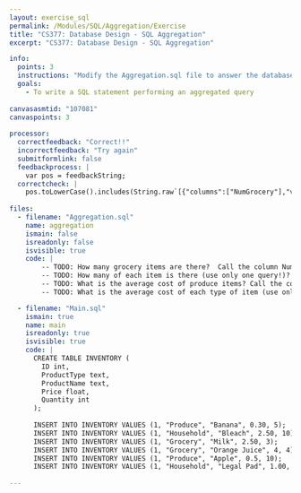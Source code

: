 ```yaml
---
layout: exercise_sql
permalink: /Modules/SQL/Aggregation/Exercise
title: "CS377: Database Design - SQL Aggregation"
excerpt: "CS377: Database Design - SQL Aggregation"

info:
  points: 3
  instructions: "Modify the Aggregation.sql file to answer the database questions below."
  goals:
    - To write a SQL statement performing an aggregated query
    
canvasasmtid: "107081"   
canvaspoints: 3
  
processor:  
  correctfeedback: "Correct!!" 
  incorrectfeedback: "Try again"
  submitformlink: false
  feedbackprocess: | 
    var pos = feedbackString;
  correctcheck: |
    pos.toLowerCase().includes(String.raw`[{"columns":["NumGrocery"],"values":[[7]]}]`.toLowerCase()) && pos.toLowerCase().includes(String.raw`[{"columns":["ProductType","NumItems"],"values":[["Grocery",7],["Produce",15],["Household",20]]}]`.toLowerCase()) && pos.toLowerCase().includes(String.raw`[{"columns":["AvgCostProduce"],"values":[[0.41500000000000004]]}]`.toLowerCase()) && pos.toLowerCase().includes(String.raw`[{"columns":["ProductType","AvgCost"],"values":[["Grocery",3.245],["Household",1.75],["Produce",0.41500000000000004]]}]`.toLowerCase())
 
files:
  - filename: "Aggregation.sql"
    name: aggregation
    ismain: false
    isreadonly: false
    isvisible: true
    code: | 
        -- TODO: How many grocery items are there?  Call the column NumGrocery.
        -- TODO: How many of each item is there (use only one query!)?  Call the column NumItems, and sort in increasing order by the number of items.  Don't forget to include the ProductType column so you know which quantity goes with which type of item!
        -- TODO: What is the average cost of produce items? Call the column AvgCostProduce.
        -- TODO: What is the average cost of each type of item (use only one query!)?  Call the column AvgCost and sort in decreasing order by the average cost.  Don't forget to include the ProductType column so you know which quantity goes with which type of item!

  - filename: "Main.sql"
    ismain: true
    name: main
    isreadonly: true
    isvisible: true
    code: |
      CREATE TABLE INVENTORY (
        ID int, 
        ProductType text,
        ProductName text, 
        Price float,
        Quantity int
      );
     
      INSERT INTO INVENTORY VALUES (1, "Produce", "Banana", 0.30, 5);             
      INSERT INTO INVENTORY VALUES (1, "Household", "Bleach", 2.50, 10);
      INSERT INTO INVENTORY VALUES (1, "Grocery", "Milk", 2.50, 3);
      INSERT INTO INVENTORY VALUES (1, "Grocery", "Orange Juice", 4, 4);
      INSERT INTO INVENTORY VALUES (1, "Produce", "Apple", 0.5, 10);
      INSERT INTO INVENTORY VALUES (1, "Household", "Legal Pad", 1.00, 10);
      
---
```

